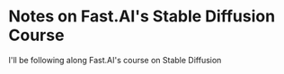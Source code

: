 # Notes on Fast.AI's Stable Diffusion Course
I'll be following along Fast.AI's course on Stable Diffusion
